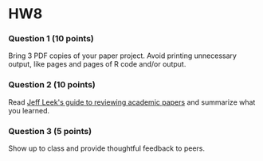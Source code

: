 # HW8

### Question 1 (10 points)
Bring 3 PDF copies of your paper project. Avoid printing unnecessary output, like pages and pages of R code and/or output.

### Question 2 (10 points)
Read [Jeff Leek's guide to reviewing academic papers](https://github.com/jtleek/reviews) and summarize what you learned.

### Question 3 (5 points)
Show up to class and provide thoughtful feedback to peers.
